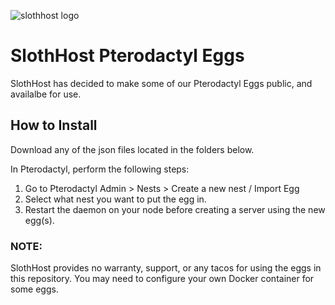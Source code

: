 ![slothhost logo](https://slothhost.s3.amazonaws.com/img/logo-dark.png)

# SlothHost Pterodactyl Eggs

SlothHost has decided to make some of our Pterodactyl Eggs public, and availalbe for use.

## How to Install

Download any of the json files located in the folders below.

In Pterodactyl, perform the following steps:
1. Go to Pterodactyl Admin > Nests > Create a new nest / Import Egg
2. Select what nest you want to put the egg in.
3. Restart the daemon on your node before creating a server using the new egg(s).

### NOTE:

SlothHost provides no warranty, support, or any tacos for using the eggs in this repository. You may need to configure your own Docker container for some eggs.
